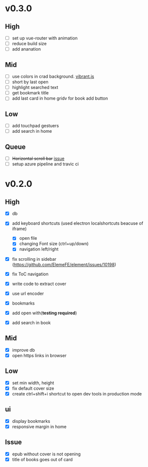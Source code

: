 # v0.3.0

## High
- [ ] set up vue-router with animation
- [ ] reduce build size
- [ ] add ananation 

## Mid
- [ ] use colors in crad background. [vibrant.js](https://jariz.github.io/vibrant.js/)
- [ ] short by last open
- [ ] highlight searched text 
- [ ] get bookmark title 
- [ ] add last card in home gridv for book add button 

## Low
- [ ] add touchpad gestuers
- [ ] add search in home

## Queue
- [ ] ~~Horizontal scroll bar~~ [issue](https://github.com/futurepress/epub.js/issues/744)
- [ ] setup azure pipeline and travic ci

# v0.2.0

## High

- [x] db
- [x] add keyboard shortcuts (used electron localshortcuts beacuse of iframe)
  - [x] open file
  - [x] changing Font size (ctrl+up/down)
  - [x] navigation left/right
- [x] fix scrolling in sidebar (https://github.com/ElemeFE/element/issues/10198)
- [x] fix ToC navigation
- [x] write code to extract cover
- [x] use url encoder
- [x] bookmarks
- [x] add open with(**testing required**)
- [x] add search in book


## Mid

- [x] improve db
- [x] open https links in browser

## Low

- [x] set min width, height
- [x] fix default cover size
- [x] create ctrl+shift+i shortcut to open dev tools in production mode

## ui

- [x] display bookmarks
- [x] responsive margin in home

## Issue

- [x] epub without cover is not opening
- [x] title of books goes out of card

